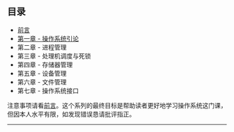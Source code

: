
目录
-----

- [前言][preface]
- [第一章 - 操作系统引论](/review/2014/05/30/os-review-1/)
- 第二章 - 进程管理
- 第三章 - 处理机调度与死锁
- 第四章 - 存储器管理
- 第五章 - 设备管理
- 第六章 - 文件管理
- 第七章 - 操作系统接口

注意事项请看[前言][preface]。这个系列的最终目标是帮助读者更好地学习操作系统这门课，但因本人水平有限，如发现错误恳请批评指正。

--------

[preface]: /review/2014/05/29/os-review-preface/



